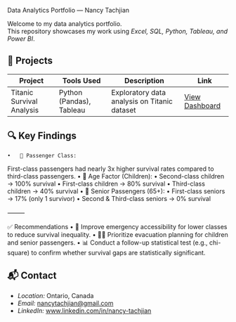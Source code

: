 Data Analytics Portfolio — Nancy Tachjian

Welcome to my data analytics portfolio.  
This repository showcases my work using *Excel, SQL, Python, Tableau, and Power BI*.

## 📁 Projects

| Project | Tools Used | Description | Link |
|--------|-------------|-------------|------|
| Titanic Survival Analysis | Python (Pandas), Tableau | Exploratory data analysis on Titanic dataset | [View Dashboard](https://public.tableau.com/views/TitanicI_TableauDashboardTableauPublic/Dashboard1?:language=en-US&:sid=&:redirect=auth&:display_count=n&:origin=viz_share_link)


## 🔍 Key Findings
	•	🎩 Passenger Class:
First-class passengers had nearly 3x higher survival rates compared to third-class passengers.
	•	👶 Age Factor (Children):
	•	Second-class children → 100% survival
	•	First-class children → 80% survival
	•	Third-class children → 40% survival
	•	👵 Senior Passengers (65+):
	•	First-class seniors → 17% (only 1 survivor)
	•	Second & Third-class seniors → 0% survival

⸻

✅ Recommendations
	•	🚨 Improve emergency accessibility for lower classes to reduce survival inequality.
	•	🧒👵 Prioritize evacuation planning for children and senior passengers.
	•	📊 Conduct a follow-up statistical test (e.g., chi-square) to confirm whether survival gaps are statistically significant.

## 📬 Contact
- *Location:* Ontario, Canada
- *Email:* nancytachjian@gmail.com
- *LinkedIn:* www.linkedin.com/in/nancy-tachjian


